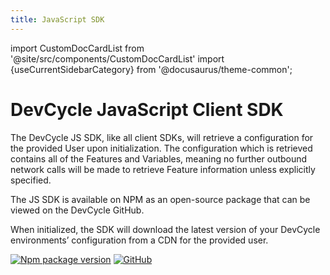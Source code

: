 ```yaml
---
title: JavaScript SDK
---
```

import CustomDocCardList from '@site/src/components/CustomDocCardList'
import {useCurrentSidebarCategory} from '@docusaurus/theme-common';

# DevCycle JavaScript Client SDK

The DevCycle JS SDK, like all client SDKs, will retrieve a configuration for the provided User upon initialization. 
The configuration which is retrieved contains all of the Features and Variables, meaning no further outbound network 
calls will be made to retrieve Feature information unless explicitly specified. 

<CustomDocCardList items={useCurrentSidebarCategory().items} columnWidth={4} />

The JS SDK is available on NPM as an open-source package that can be viewed on the DevCycle GitHub.

When initialized, the SDK will download the latest version of your DevCycle environments’ configuration from a CDN for the provided user.

[![Npm package version](https://badgen.net/npm/v/@devcycle/devcycle-js-sdk)](https://www.npmjs.com/package/@devcycle/devcycle-js-sdk)
[![GitHub](https://img.shields.io/github/stars/devcyclehq/js-sdks.svg?style=social&label=Star&maxAge=2592000)](https://github.com/devcyclehq/js-sdks)
